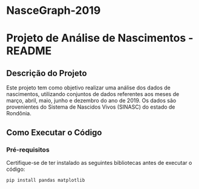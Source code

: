 # NasceGraph-2019

# Projeto de Análise de Nascimentos - README
## Descrição do Projeto
Este projeto tem como objetivo realizar uma análise dos dados de nascimentos, utilizando conjuntos de dados referentes aos meses de março, abril, maio, junho e dezembro do ano de 2019. Os dados são provenientes do Sistema de Nascidos Vivos (SINASC) do estado de Rondônia.

## Como Executar o Código
### Pré-requisitos
Certifique-se de ter instalado as seguintes bibliotecas antes de executar o código:
```python
pip install pandas matplotlib
```
